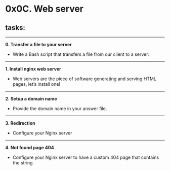 # 0x0C. Web server

## tasks:

______________________________________________________
**0. Transfer a file to your server**
- Write a Bash script that transfers a file from our client to a server:
_______________________________________________________
**1. Install nginx web server**
- Web servers are the piece of software generating and serving HTML pages, let’s install one!
_______________________________________________________
**2. Setup a domain name**
- Provide the domain name in your answer file.
_______________________________________________________
**3. Redirection**
- Configure your Nginx server
_______________________________________________________
**4. Not found page 404**
- Configure your Nginx server to have a custom 404 page that contains the string
